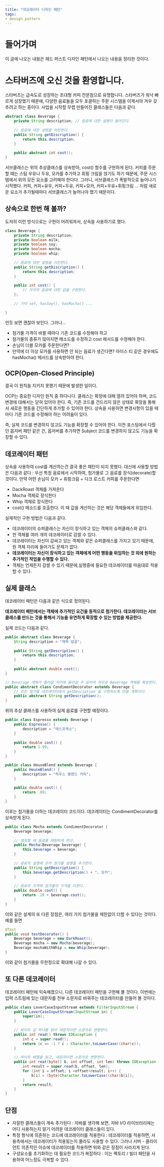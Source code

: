 ```yaml
---
title: "데코레이터 디자인 패턴"
tags:
- design_pattern
---
```

# 들어가며
이 글에 나오는 내용은 헤드 퍼스트 디자인 패턴에서 나오는 내용을 정리한 것이다.

# 스타버즈에 오신 것을 환영합니다.
스타버즈는 급속도로 성장하는 초대형 커피 전문점으로 유명합니다. 스타버즈가 워낙 빠르게 성장했기 때문에, 다양한 음료들을 모두 포괄하는 주문 시스템을 이제서야 겨우 갖추려고 하는 중이다. 사업을 시작할 무렵 만들어진 클래스들은 다음과 같다.

~~~ java
abstract class Beverage {
	private String description; // 음료에 대한 설명이 들어간다.
	
	// 음료에 대한 설명을 리턴한다.
	public String getDiscription() {
		return this.description;
	}
	
	public abstract int cost();
}
~~~

서브클래스는 위의 추상클래스를 상속받아, cost() 함수를 구현하게 된다. 커피를 주문할 때는 스팀 우유나 두유, 모카를 추가하고 휘핑 크림을 얹기도 하기 때문에, 주문 시스템에서 위의 모든 요소를 고려해야 한다다. 그러니, 서브클래스가 폭발적으로 늘어나기 시작했다. 커피, 커피+유우, 커피+두유, 커피+모카, 커피+우유+휘핑크림 ... 처럼 새로운 요소가 추가될때마다 서브클래스가 늘어나야 했기 때문이다.

## 상속으로 한번 해 볼까?
도저히 이런 방식으로는 구현이 어려워져서, 상속을 사용하기로 했다.

~~~ java
class Beverage {
	private String description;
	private boolean milk;
	private boolean soy;
	private boolean mocha;
	private boolean whip;
	
	// 음료에 대한 설명을 리턴한다.
	public String getDiscription() {
		return this.description;
	}
	
	public int cost() {
		// 각각의 음료에 대한 값을 구현한다. 
	};
	
	// 기타 set, hasSoy(), hasMocha() ...
	
}

~~~

언듯 보면 괜찮아 보인다. 그러나... 

- 첨가물 가격이 바뀔 때마다 기존 코드를 수정해야 하고
- 첨가물의 종류가 많아지면 메소드를 수정하고 cost 메서드를 수정해야 한다. 
- 손님이 더블 모카를 주문한다면?
- 만약에 더 이상 모카를 사용하면 안 되는 음료가 생긴다면? 아이스 티 같은 경우에도 hasMocha() 메서드를 상속받아야 한다.

## OCP(Open-Closed Principle)
결국 이 원칙을 지키지 못했기 때문에 발생한 일이다.

OCP는 중요한 디자인 원칙 중 하다니다. 클래스는 확장에 대해 열려 있어야 하며, 코드 변경에 대해서는 닫혀 있어야 한다. 즉, 기존 코드를 건드리지 않은 상태로 확장을 통해서 새로운 행동을 간단하게 추가할 수 있어야 한다. 상속을 사용하면 변경사항이 있을 때마다 기존 코드를 수정해야 하는 어려움이 있다.

즉, 실제 코드를 변경하지 않고도 기능을 확장할 수 있어야 한다. 이전 포스팅에서 다뤘던 옵저버 패턴 같은 건, 옵저버를 추가하면 Subject 코드를 변경하지 않고도 기능을 확장할 수 있다.

## 데코레이터 패턴
상속을 사용하여 cost를 계산하는건 결국 좋은 패턴이 되지 못했다. 대신에 사용할 방법은 다음과 같다 : 우선 특정 음료에서 시작하여, 첨가물로 그 음료를 장식(decorate)할 것이다. 만약 어떤 손님이 모카 + 휘핑크림 + 다크 로스트 커피를 주문한다면

- DackRoast 객체를 가져온다
- Mocha 객체로 장식한다
- Whip 객체로 장식한다
- cost() 메소드를 호출한다. 이 때 값을 계산하는 것은 해당 객체들에게 위임한다.


실제적인 구현 방법은 다음과 같다.

- 데코레이터의 슈퍼클래스는 자신이 장식하고 있는 객체의 슈퍼클래스와 같다.
- 한 객체를 여러 개의 데코레이터로 감쌀 수 있다.
- 데코레이터는 자신이 감싸고 있는 객체와 같은 슈퍼클래스를 가지고 있기 때문에, 원 객체 자리에 들어가도 문제가 없다.
- **데코레이터는 자신이 장식하고 있는 객체에게 어떤 행동을 위임하는 것 외에 원하는 추가적인 작업을 수행할 수 있다.**
- 객체는 언제든지 감쌀 수 있기 때문에,실행중에 필요한 데코레이터를 마음대로 적용할 수 있다.

## 실제 클래스

데코레이터 패턴은 다음과 같은 식으로 정의된다.

**데코레이터 패턴에서는 객체에 추가적인 요건을 동적으로 첨가한다. 데코레이터는 서브클래스를 만드는 것을 통해서 기능을 유연하게 확장할 수 있는 방법을 제공한다.**

실제 코드는 다음과 같다.

~~~ java
public abstract class Beverage {
	String description = "제목 없음";
	
	public String getDescription() {
		return this.description;
	}
	
	public abstract double cost();
}

// Beverage 객체가 들어갈 자리에 들어갈 수 있어야 하므로 Beverage 객체를 확장한다.
public abstract class CondimentDecorator extends Beverage {
	// 모든 첨가믈 데코레이터에서 getDesciption 을 구현하도록 만들 계획이다.
	public abstract String getDescription();
}
~~~

위의 추상 클래스를 사용하여 실제 음료를 구현할 예정이다. 

~~~java
public class Espresso extends Beverage {
	public Espresso() {
		description = "에스프레소";
	}
	
	public double cost() {
		return 1.99;
	}
}

public class HouseBlend extends Beverage {
	public HouseBlend() {
		description = "하우스 블랜드 커피";
	}
	
	public double cost() {
		return .89;
	}
}
~~~

이후는 첨가물을 더하는 데코레이터 코드이다. 데코레이터는 CondimentDecorator를 상속받게 된다.

~~~java
public class Mocha extends CondimentDecorator {
	Beverage beverage;
	
	// 생성할 때 음료를 래핑하게 한다.
	public Mocha(Beverage beverage) {
		this.beverage = beverage;
	}
	
	// 음료의 설명에 모카 첨가물 설명을 추가한다.
	public String getDescription() {
		this.beverage.getDescription() + ", 모카";
	}
	
	// 음료의 가격에 첨가물의 가격을 더한다.
	public double cost() {
		return .20 + beverage.cost();
	}
}
~~~

이와 같은 설계의 또 다른 장점은, 여러 가지 첨가물을 제한없이 더할 수 있다는 것이다. 예를 들면

~~~java
@Test
public void testDecorator() {
	Beverage beverage = new DarkRoast();
	Beverage mocha = new Mocha(beverage);
	Beverage mochaWithWhip = new Whip(beverage);
}
~~~

이와 같이 첨가물을 무한정으로 확대해 나갈 수 있다.

## 또 다른 데코레이터

데코레이터 패턴에 익숙해졌으니, 다른 데코레이터 패턴을 구현해 볼 것이다. 이번에는 입력 스트림에 있는 대문자를 전부 소문자로 바꿔주는 데코레이터를 만들어 볼 것이다.

~~~java
public class LoverCaseInputStream extends FilterInputStream {
	public LoverCaseInputStream(InputStream in) {
		super(in);
	}
	
	// 바이트 값 하나를 읽어 대문자이면 소문자로 변환한다.
	public int read() throws IOException {
		int c = super.read();
		return (c == -1 ? c : Character.toLowerCase((char)c));
	}
	
	// 바이트 배열을 읽고, 대문자이면 소문자로 변환한다.
	public int reat(byte[] b, int offset, int len) throws IOException {
		int result = super.read(b, offset, len);
		for (int i = offset; i <offset+result; i++) {
			b[i] = (byte)Character.toLowerCase((char)b[i]);
		}
		return result;
	}
}
~~~

## 단점

- 자잘한 클래스들이 계속 추가된다 : 자바를 생각해 보면, 자바 I/O 라이브러리에는 어디 사용하는지 알기 어려운 데코레이터 클래스들이 있다.
- 특정 형식에 의존하는 코드에 데코레이터를 적용한다 : 데코레이터를 적용하면, 사용측에서는 데코레이터가 적용됬는지 몰라도 사용할 수 있다. 그러나 서버 - 클라이언트 의존적인 이슈에 데코레이터를 적용하면 위와 같은 장점이 사라지게 된다.
- 구성요소를 초기화하는 데 필요한 코드가 복잡하다 : 이는 펙토리 / 빌더 패턴을 사용하여 어느정도 극복할 수 있다.